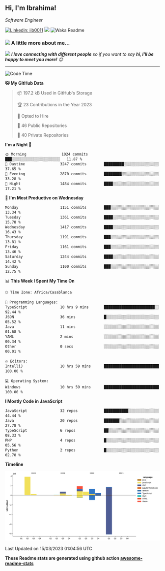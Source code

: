 <h2>Hi, I'm Ibrahima! </h2>
<p><em>Software Engineer 
</em></p>


[![Linkedin: iib0011](https://img.shields.io/badge/-iib0011-blue?style=flat-square&logo=Linkedin&logoColor=white&link=https://www.linkedin.com/in/iib0011/)](https://www.linkedin.com/in/iib0011/)
![](https://visitor-badge.glitch.me/badge?page_id=iib0011)
![Waka Readme](https://github.com/iib0011/iib0011/workflows/Waka%20Readme/badge.svg)


### <img src="https://media.giphy.com/media/VgCDAzcKvsR6OM0uWg/giphy.gif" width="50"> A little more about me...  


<img src="https://media.giphy.com/media/LnQjpWaON8nhr21vNW/giphy.gif" width="60"> <em><b>I love connecting with different people</b> so if you want to say <b>hi, I'll be happy to meet you more!</b> 😊</em>

---
<!--START_SECTION:waka-->
![Code Time](http://img.shields.io/badge/Code%20Time-1%2C941%20hrs%2049%20mins-blue)

**🐱 My GitHub Data** 

> 📦 197.2 kB Used in GitHub's Storage 
 > 
> 🏆 23 Contributions in the Year 2023
 > 
> 💼 Opted to Hire
 > 
> 📜 46 Public Repositories 
 > 
> 🔑 40 Private Repositories 
 > 
**I'm a Night 🦉** 

```text
🌞 Morning                1024 commits        ███░░░░░░░░░░░░░░░░░░░░░░   11.87 % 
🌆 Daytime                3247 commits        █████████░░░░░░░░░░░░░░░░   37.65 % 
🌃 Evening                2870 commits        ████████░░░░░░░░░░░░░░░░░   33.28 % 
🌙 Night                  1484 commits        ████░░░░░░░░░░░░░░░░░░░░░   17.21 % 
```
📅 **I'm Most Productive on Wednesday** 

```text
Monday                   1151 commits        ███░░░░░░░░░░░░░░░░░░░░░░   13.34 % 
Tuesday                  1361 commits        ████░░░░░░░░░░░░░░░░░░░░░   15.78 % 
Wednesday                1417 commits        ████░░░░░░░░░░░░░░░░░░░░░   16.43 % 
Thursday                 1191 commits        ███░░░░░░░░░░░░░░░░░░░░░░   13.81 % 
Friday                   1161 commits        ███░░░░░░░░░░░░░░░░░░░░░░   13.46 % 
Saturday                 1244 commits        ████░░░░░░░░░░░░░░░░░░░░░   14.42 % 
Sunday                   1100 commits        ███░░░░░░░░░░░░░░░░░░░░░░   12.75 % 
```


📊 **This Week I Spent My Time On** 

```text
🕑︎ Time Zone: Africa/Casablanca

💬 Programming Languages: 
TypeScript               10 hrs 9 mins       ███████████████████████░░   92.44 % 
JSON                     36 mins             █░░░░░░░░░░░░░░░░░░░░░░░░   05.52 % 
Java                     11 mins             ░░░░░░░░░░░░░░░░░░░░░░░░░   01.68 % 
YAML                     2 mins              ░░░░░░░░░░░░░░░░░░░░░░░░░   00.34 % 
Other                    0 secs              ░░░░░░░░░░░░░░░░░░░░░░░░░   00.01 % 

🔥 Editors: 
IntelliJ                 10 hrs 59 mins      █████████████████████████   100.00 % 

💻 Operating System: 
Windows                  10 hrs 59 mins      █████████████████████████   100.00 % 
```

**I Mostly Code in JavaScript** 

```text
JavaScript               32 repos            ███████████░░░░░░░░░░░░░░   44.44 % 
Java                     20 repos            ███████░░░░░░░░░░░░░░░░░░   27.78 % 
TypeScript               6 repos             ██░░░░░░░░░░░░░░░░░░░░░░░   08.33 % 
PHP                      4 repos             █░░░░░░░░░░░░░░░░░░░░░░░░   05.56 % 
Python                   2 repos             █░░░░░░░░░░░░░░░░░░░░░░░░   02.78 % 
```



**Timeline**

![Lines of Code chart](https://raw.githubusercontent.com/iib0011/iib0011/master/assets/bar_graph.png)


 Last Updated on 15/03/2023 01:04:56 UTC
<!--END_SECTION:waka-->

**These Readme stats are generated using github action [awesome-readme-stats](https://github.com/iib0011/waka-readme-stats)**
